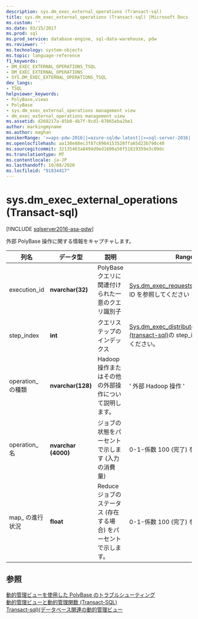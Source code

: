 ```yaml
---
description: sys.dm_exec_external_operations (Transact-sql)
title: sys.dm_exec_external_operations (Transact-sql) |Microsoft Docs
ms.custom: ''
ms.date: 03/15/2017
ms.prod: sql
ms.prod_service: database-engine, sql-data-warehouse, pdw
ms.reviewer: ''
ms.technology: system-objects
ms.topic: language-reference
f1_keywords:
- DM_EXEC_EXTERNAL_OPERATIONS_TSQL
- DM_EXEC_EXTERNAL_OPERATIONS
- SYS.DM_EXEC_EXTERNAL_OPERATIONS_TSQL
dev_langs:
- TSQL
helpviewer_keywords:
- PolyBase,views
- PolyBase
- sys.dm_exec_external_operations management view
- dm_exec_external_operations management view
ms.assetid: d268217a-85b8-4b7f-9cd1-87865eba2be1
author: markingmyname
ms.author: maghan
monikerRange: '>=aps-pdw-2016||=azure-sqldw-latest||>=sql-server-2016||=sqlallproducts-allversions||>=sql-server-linux-2017||=azuresqldb-mi-current'
ms.openlocfilehash: aa130e88ec3f87c8964153528ffa65d23b798c40
ms.sourcegitcommit: 32135463a8494d9ed1600a58f51819359e3c09dc
ms.translationtype: MT
ms.contentlocale: ja-JP
ms.lasthandoff: 10/08/2020
ms.locfileid: "91834417"
---
```

# <a name="sysdm_exec_external_operations-transact-sql"></a>sys.dm_exec_external_operations (Transact-sql)
[!INCLUDE [sqlserver2016-asa-pdw](../../includes/applies-to-version/sqlserver2016-asa-pdw.md)]

  外部 PolyBase 操作に関する情報をキャプチャします。  
  
|列名|データ型|説明|Range|  
|-----------------|---------------|-----------------|-----------|  
|execution_id|**nvarchar(32)**|PolyBase クエリに関連付けられた一意のクエリ識別子|[Sys.dm_exec_requests &#40;transact-sql&#41;](../../relational-databases/system-dynamic-management-views/sys-dm-exec-requests-transact-sql.md)の ID を参照してください|  
|step_index|**int**|クエリステップのインデックス|[Sys.dm_exec_distributed_request_steps &#40;transact-sql&#41;](../../relational-databases/system-dynamic-management-views/sys-dm-exec-distributed-request-steps-transact-sql.md)の step_index を参照してください。|  
|operation_ の種類|**nvarchar(128)**|Hadoop 操作またはその他の外部操作について説明します。|' 外部 Hadoop 操作 '|  
|operation_ 名|**nvarchar (4000)**|ジョブの状態をパーセントで示します (入力の消費量)|0-1-係数 100 (完了) を乗算|  
|map_ の進行状況|**float**|Reduce ジョブのステータス (存在する場合) をパーセントで示します。|0-1-係数 100 (完了) を乗算|  
  
## <a name="see-also"></a>参照  
 [動的管理ビューを使用した PolyBase のトラブルシューティング](/previous-versions/sql/sql-server-2016/mt146389(v=sql.130))   
 [動的管理ビューと動的管理関数 &#40;Transact-SQL&#41;](~/relational-databases/system-dynamic-management-views/system-dynamic-management-views.md)   
 [Transact-sql&#41;&#40;データベース関連の動的管理ビュー ](../../relational-databases/system-dynamic-management-views/database-related-dynamic-management-views-transact-sql.md)  
  

